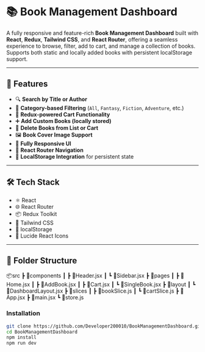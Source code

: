 # 📚 Book Management Dashboard

A fully responsive and feature-rich **Book Management Dashboard** built with **React**, **Redux**, **Tailwind CSS**, and **React Router**, offering a seamless experience to browse, filter, add to cart, and manage a collection of books. Supports both static and locally added books with persistent localStorage support.

---

## 🚀 Features

- 🔍 **Search by Title or Author**
- 📁 **Category-based Filtering** (`All`, `Fantasy`, `Fiction`, `Adventure`, etc.)
- 🛒 **Redux-powered Cart Functionality**
- ➕ **Add Custom Books (locally stored)**
- 🧹 **Delete Books from List or Cart**
- 🖼️ **Book Cover Image Support**
- 📱 **Fully Responsive UI**
- 🧭 **React Router Navigation**
- 💾 **LocalStorage Integration** for persistent state

---

## 🛠 Tech Stack

- ⚛️ React
- 🌐 React Router
- 📦 Redux Toolkit
- 💅 Tailwind CSS
- 💽 localStorage
- 🎨 Lucide React Icons

---

## 📂 Folder Structure

📦src
 ┣ 📁components
 ┃ ┣ 📄Header.jsx
 ┃ ┗ 📄Sidebar.jsx
 ┣ 📁pages
 ┃ ┣ 📄Home.jsx
 ┃ ┣ 📄AddBook.jsx
 ┃ ┣ 📄Cart.jsx
 ┃ ┗ 📄SingleBook.jsx
 ┣ 📁layout
 ┃ ┗ 📄DashboardLayout.jsx
 ┣ 📁slices
 ┃ ┣ 📄bookSlice.js
 ┃ ┗ 📄cartSlice.js
 ┣ 📄App.jsx
 ┣ 📄main.jsx
 ┗ 📄store.js


### Installation

```bash
git clone https://github.com/Developer200010/BookManagementDashboard.git
cd BookManagementDashboard
npm install
npm run dev